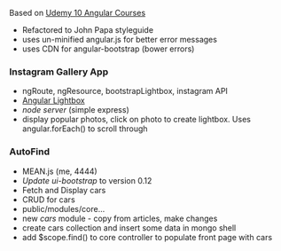 Based on [Udemy 10 Angular Courses](https://www.udemy.com/learn-angularjs-development/#/)

- Refactored to John Papa styleguide
- uses un-minified angular.js for better error messages
- uses CDN for angular-bootstrap  (bower errors)
<script src="https://angular-ui.github.io/bootstrap/ui-bootstrap-tpls-0.10.0.js"></script>

### Instagram Gallery App
- ngRoute, ngResource, bootstrapLightbox, instagram API
- [Angular Lightbox](https://github.com/compact/angular-bootstrap-lightbox)
- *node server*    (simple express)
- display popular photos, click on photo to create lightbox.  Uses angular.forEach() to scroll through

### AutoFind
- MEAN.js               (me, 4444)
- *Update ui-bootstrap* to version 0.12
- Fetch and Display cars
- CRUD for cars
- public/modules/core...
- new *cars* module   -  copy from articles, make changes
- create cars collection and insert some data in mongo shell
- add $scope.find() to core controller to populate front page with cars

